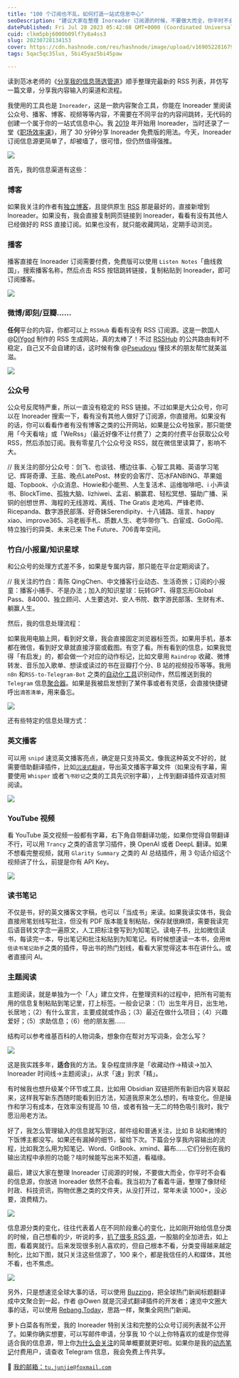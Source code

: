```yaml
---
title: "100 个订阅也不乱，如何打造一站式信息中心"
seoDescription: "建议大家在整理 Inoreader 订阅源的时候，不要做大而全，你平时不会看的信息源，你放进 Inoreader 依然不会看。不要囤，要用。"
datePublished: Fri Jul 28 2023 05:42:08 GMT+0000 (Coordinated Universal Time)
cuid: clkm5pbj6000b09lf7y8a4ss3
slug: 20230728134153
cover: https://cdn.hashnode.com/res/hashnode/image/upload/v1690522816798/d5272865-1122-42a7-ba3b-dfd3c21b6619.jpeg
tags: 5qac5qc35lus, 5bi45yaz5bi45paw

---
```


读到范冰老师的《[分享我的信息筛选管道](https://mp.weixin.qq.com/s/0xyQM4i352Pg6ooqNAMYxQ)》顺手整理完最新的 RSS 列表，并仿写一篇文章，分享我内容输入的渠道和流程。

我使用的工具也是 `Inoreader`，这是一款内容聚合工具，你能在 Inoreader 里阅读公众号、播客、博客、视频等等内容，不需要在不同平台的内容间跳转，无代码的创建一个属于你的一站式信息中心。我 [2019](https://mp.weixin.qq.com/s?__biz=MzI3MzU5MDA1OQ==&mid=2247486648&idx=1&sn=45c69f4f90487b0c8dcc4ed6a152b6d1&chksm=eb21befcdc5637eaebb580d117bcdc89d1a931b1c1585ffbb21e5055583800bf4aa5b0137afb#rd) 年开始用 Inoreader，当时还录了一堂《[职场效率课](https://study.163.com/course/courseMain.htm?courseId=1209732851&share=2&shareId=400000000640077)》，用了 30 分钟分享 Inoreader 免费版的用法。今天，Inoreader 订阅信息源更简单了，却被墙了，很可惜，但仍然值得强推。

![](url)

首先，我的信息渠道有这些：

### 博客

如果我关注的作者有[独立博客](https://github.com/timqian/chinese-independent-blogs)，且提供原生 [RSS](https://sspai.com/topic/265) 那是最好的，直接新增到 Inoreader。如果没有，我会直接复制网页链接到 Inoreader，看看有没有其他人已经做好的 RSS 直接订阅。如果也没有，就只能收藏网站，定期手动浏览。

### 播客

播客直接在 Inoreader 订阅需要付费，免费版可以使用 `Listen Notes`「曲线救国」，搜索播客名称，然后点击 RSS 按钮跳转链接，复制粘贴到 Inoreader，即可订阅播客。

![](url)

### 微博/即刻/豆瓣……

**任何**平台的内容，你都可以上 `RSSHub` 看看有没有 RSS 订阅源。这是一款国人 @[DIYgod](https://diygod.me/) 制作的 RSS 生成网站，真的太棒了！不过 [RSSHub](https://docs.rsshub.app/) 的公共路由有时不稳定，自己又不会自建的话，这时候有像 @[Pseudoyu](https://www.pseudoyu.com/zh/) 懂技术的朋友帮忙就美滋滋。

![](url)

### 公众号

公众号反爬特严重，所以一直没有稳定的 RSS 链接。不过如果是大公众号，你可以在 Inoreader 搜索一下，看有没有其他人做好了订阅源，你直接用。如果没有的话，你可以看看作者有没有博客之类的公开网站，如果是公众号独家，那只能使用「今天看啥」或「WeRss」（最近好像不让付费了）之类的付费平台获取公众号 RSS，然后添加订阅。我有零星几个公众号没 RSS，就在微信里读算了，影响不大。

// 我关注的部分公众号：剑飞、也谈钱、槽边往事、心智工具箱、英语学习笔记、辉哥奇谭、王盐、晚点LatePost、林安的会客厅、范冰FANBING、苹果姐姐、Topbook、小众消息、Howie和小能熊、人生复活术、运维咖啡吧、i 小声读书、BlockTime、孤独大脑、lizhiwei、孟岩、躺赢君、轻松冥想、猫助广播、采铜的创想世界、海程的无线游戏、离线、The Gratis 走地鸡、严锋老师、Ricepanda、数字游民部落、好奇妹Serendipity、十八铺路、瑶言、happy xiao、improve365、冯老板手札、质数人生、老华带你飞、白宦成、GoGo闯、特立独行的异类、未来已来 The Future、706青年空间。

### 竹白/小报童/知识星球

和公众号的处理方式差不多，如果是专属内容，那只能在平台定期阅读了。

// 我关注的竹白：青陈 QingChen、中文播客行业动态、生活奇旅；订阅的小报童：播客小捕手、不是办法；加入的知识星球：玩转GPT、得意忘形Global Pass、84000、独立顾问、人生要选对、安人书院、数字游民部落、生财有术、躺赢人生。

然后，我的信息处理流程：

如果我用电脑上网，看到好文章，我会直接固定浏览器标签页。如果用手机，基本都在微信，看到好文章就直接浮窗或截图。有空了看。所有看到的信息，如果我觉得「有启发」的，都会做一个对应的动作标记，比如文章用 `Raindrop` 收藏、微博转发、音乐加入歌单、想读或读过的书在豆瓣打个分、B 站的视频投币等等。我用 `n8n` 和`RSS-to-Telegram-Bot` 之类的[自动化工具](https://reorx.com/blog/sharing-my-footprints-automation/)识别动作，然后推送到我的 `Telegram` 信息[聚合器](https://mp.weixin.qq.com/s/A_yK10ktL8Nl7RzsnGwzEg)。如果是我被启发想到了某件事或者有灵感，会直接快捷键呼出`滴答清单`，用来备忘。

![](url)

还有些特定的信息处理方式：

### 英文播客

可以用 `snipd` 速览英文播客亮点，确定是只支持英文。像我这种英文不好的，就需要借助翻译插件，比如[`沉浸式翻译`](https://immersivetranslate.com/)，导出英文播客字幕文件（如果没有字幕，需要使用 `Whisper` 或者`飞书妙记`之类的工具先识别字幕），上传到翻译插件双语对照阅读。

![](url)

### YouTube 视频

看 YouTube 英文视频一般都有字幕，右下角自带翻译功能，如果你觉得自带翻译不行，可以用 `Trancy` 之类的语言学习插件，换 OpenAI 或者 DeepL 翻译。如果不想看完整视频，就用 `Glarity Summary` 之类的 AI 总结插件，用 3 句话介绍这个视频讲了什么，前提是你有 API Key。

![](url)

### 读书笔记

不仅是书，好的英文播客文字稿，也可以「当成书」来读。如果我读实体书，我会直接用笔划线写批注，但没有 PDF 版本能复制粘贴，保存就很麻烦，需要我读完后语音转文字念一遍原文，人工把标注誊写到为知笔记。读电子书，比如微信读书，每读完一本，导出笔记和批注粘贴到为知笔记。有时候想速读一本书，会用`微信读书笔记助手`之类的插件，导出书的热门划线，看看大家觉得这本书在讲什么。或者直接问 AI。

### 主题阅读

主题阅读，就是单独为一个「人」建立文件，在整理资料的过程中，把所有可能有用的信息复制粘贴到笔记里，打上标签。一般会记录：（1）出生年月日，出生地，长居地；（2）有什么宣言，主要成就或作品；（3）最近在做什么项目；（4）兴趣爱好；（5）求助信息；（6）他的朋友圈……

结构可以参考维基百科的人物词条，想象你在帮对方写词条，会怎么写？

![](url)

这是我实践多年，**适合**我的方法。复杂程度排序是「收藏动作→精读→加入 Inoreader 时间线→主题阅读」，从求「速」到求「精」。

有时候我也想升级某个环节或工具，比如用 Obsidian 双链把所有新旧内容关联起来，这样我写新东西随时能看到旧方法，知道我原来怎么想的，有啥变化。但是操作和学习有成本，在效率没有提高 10 倍，或者有独一无二的特色吸引我时，我宁愿沿用老方法。

好了，我怎么管理输入的信息就写到这，邮件组和普通关注，比如 B 站和微博的下饭博主都没写。如果还有漏掉的细节，留给下次。下篇会分享我内容输出的流程，比如我怎么用为知笔记、Word、GitBook、xmind、幕布……它们分别在我的输出流程中承担的功能？啥时候能写出来不知道，看福缘。

最后，建议大家在整理 Inoreader 订阅源的时候，不要做大而全，你平时不会看的信息源，你放进 Inoreader 依然不会看。我当初为了看着牛逼，整理了像财经时政、科技资讯，购物优惠之类的文件夹，从没打开过，常年未读 1000+，没必要，浪费精力。

![](url)

信息源分类的变化，往往代表着人在不同阶段重心的变化，比如刚开始给信息分类的时候，自己想看的少，听说的多，[扒了很多 RSS 源](https://github.com/saveweb/rss-list)，一股脑的全加进去，如上图，看着爽就行。后来发现很多别人喜欢的，但自己根本不看，分类变得越来越定制化，比如下图，就只关注这些信源了，100 来个，都是我信任的人和媒体，其他不看，也不焦虑。

![](url)

另外，只是想速览全球大事的话，可以使用 [Buzzing](https://www.buzzing.cc/)，把全球热门新闻标题翻译成中文聚合到一起，作者 @Owen 就是沉浸式翻译插件的开发者；速览中文圈大事的话，可以使用 [Rebang.Today](https://rebang.today/)，思路一样，聚集全网热​门新闻。

萝卜白菜各有所爱，我的 Inoreader 特别关注和完整的公众号订阅列表就不公开了。如果你确实想要，可以写邮件申请，分享我 10 个以上你特喜欢的或是你觉得适合我的信息源，带上你[为什么会关注](https://mp.weixin.qq.com/s/K0-8kgInIZGcLiec3bK65g)的简单概要就更好啦。如果你是我的[动态笔记](https://mp.weixin.qq.com/s/A_yK10ktL8Nl7RzsnGwzEg)付费用户，请查收 Telegram 信息，我会免费上传共享。

📧 [我的邮箱：`tu.junjie@foxmail.com`](mailto:%E6%88%91%E7%9A%84%E9%82%AE%E7%AE%B1%EF%BC%9Atu.junjie@foxmail.com)
